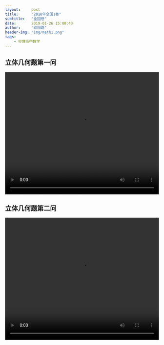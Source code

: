 ```yaml
---
layout:     post
title:      "2018年全国1卷"
subtitle:   "全国卷"
date:       2019-01-26 15:00:43
author:     "欧阳路"
header-img: "img/math1.png"
tags:
    - 秒懂高中数学
---
```


<style type="text/css">
    .video {
      width:100%;
      height: 400px;
    }
</style>

## 立体几何题第一问
<video class="video" loop controls="" preload="preload" >
    <source src="https://b.bdstatic.com/file4_1548550785.mp4" type="video/mp4">
</video>

## 立体几何题第二问
<video class="video" loop controls="" preload="preload" >
    <source src="https://b.bdstatic.com/file1_1548550785.mp4" type="video/mp4">
</video>



